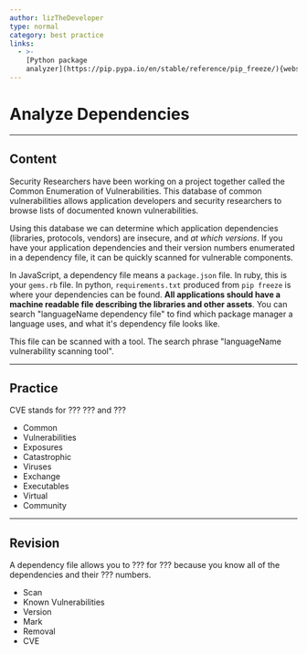 ```yaml
---
author: lizTheDeveloper
type: normal
category: best practice
links:
  - >-
    [Python package
    analyzer](https://pip.pypa.io/en/stable/reference/pip_freeze/){website}
---
```


# Analyze Dependencies


---

## Content

Security Researchers have been working on a project together called the Common Enumeration of Vulnerabilities. This database of common vulnerabilities allows application developers and security researchers to browse lists of documented known vulnerabilities.

Using this database we can determine which application dependencies (libraries, protocols, vendors) are insecure, and *at which versions*. If you have your application dependencies and their version numbers enumerated in a dependency file, it can be quickly scanned for vulnerable components.

In JavaScript, a dependency file means a `package.json` file. In ruby, this is your `gems.rb` file. In python, `requirements.txt` produced from `pip freeze` is where your dependencies can be found. **All applications should have a machine readable file describing the libraries and other assets**. You can search "languageName dependency file" to find which package manager a language uses, and what it's dependency file looks like.

This file can be scanned with a tool. The search phrase "languageName vulnerability scanning tool".


---

## Practice

CVE stands for ??? ??? and ???

- Common
- Vulnerabilities
- Exposures
- Catastrophic
- Viruses
- Exchange
- Executables
- Virtual
- Community


---

## Revision

A dependency file allows you to ??? for ??? because you know all of the dependencies and their ??? numbers.

- Scan
- Known Vulnerabilities
- Version
- Mark
- Removal
- CVE

